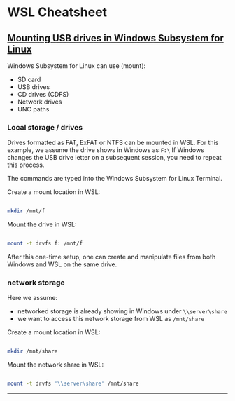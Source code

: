 # WSL Cheatsheet

## [Mounting USB drives in Windows Subsystem for Linux](https://www.scivision.dev/mount-usb-drives-windows-subsystem-for-linux/)

Windows Subsystem for Linux can use (mount):

*   SD card
*   USB drives
*   CD drives (CDFS)
*   Network drives
*   UNC paths


### Local storage / drives

Drives formatted as FAT, ExFAT or NTFS can be mounted in WSL. For this example, we assume the drive shows in Windows as `F:\` If Windows changes the USB drive letter on a subsequent session, you need to repeat this process.

The commands are typed into the Windows Subsystem for Linux Terminal.

Create a mount location in WSL:

```sh

mkdir /mnt/f

```

Mount the drive in WSL:

```sh

mount -t drvfs f: /mnt/f

```

After this one\-time setup, one can create and manipulate files from both Windows and WSL on the same drive.


### network storage

Here we assume:

*   networked storage is already showing in Windows under `\\server\share`
*   we want to access this network storage from WSL as `/mnt/share`

Create a mount location in WSL:

```sh

mkdir /mnt/share

```

Mount the network share in WSL:

```sh

mount -t drvfs '\\server\share' /mnt/share

```

---
